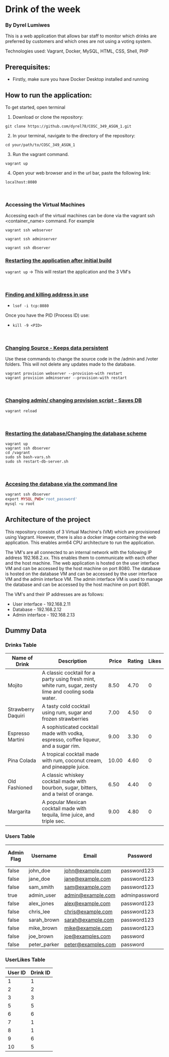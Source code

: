# Drink of the week 

### By Dyrel Lumiwes
This is a web application that allows bar staff to monitor which drinks are preferred by customers and which ones are not using a voting system.

Technologies used: Vagrant, Docker, MySQL, HTML, CSS, Shell, PHP



## Prerequisites:

* Firstly, make sure you have Docker Desktop installed and running
  

## How to run the application:
To get started, open terminal

1. Download or clone the repository:
```
git clone https://github.com/dyrel78/COSC_349_ASGN_1.git
```

2. In your terminal, navigate to the directory of the repository:
```
cd your/path/to/COSC_349_ASGN_1
```

3. Run the vagrant command.
```
vagrant up
```

4. Open your web browser and in the url bar, paste the following link:
```
localhost:8080
```

</br>


### Accessing the Virtual Machines

Accessing each of the virtual machines can be done via the vagrant ssh <container_name> command. For example
```
vagrant ssh webserver
```

```
vagrant ssh adminserver
```

```
vagrant ssh dbserver
```

### <ins> Restarting the application after initial build</ins>
  
`vagrant up` &rarr; This will restart the application and the 3 VM's

</br>

### <ins>Finding and killing address in use</ins>

* `lsof -i tcp:8080`

Once you have the PID (Process ID) use:

* `kill -9 <PID>`

</br>

### <ins>Changing Source - Keeps data persistent</ins>

Use these commands to change the source code in the /admin and /voter folders. This will not delete any updates made to the database.
  ```
vagrant provision webserver --provision-with restart
vagrant provision adminserver --provision-with restart
 ```
</br>


### <ins>Changing admin/ changing provision script - Saves DB</ins>

```
vagrant reload
```

</br>


### <ins>Restarting the database/Changing the database scheme</ins>

 ```Shell
 vagrant up 
 vagrant ssh dbserver 
 cd /vagrant
 sudo sh bash-vars.sh
 sudo sh restart-db-server.sh
 ```

<!-- #!/bin/bash
export PS1='\[\033[0;32m\]: \w\$;\[\033[0m\] '

OR  -->
<!-- * `sudo sh bash-vars.sh`

* `sudo sh restart-db-server.sh` -->

</br>


### <ins>Accesing the database via the command line</ins>

```ruby
vagrant ssh dbserver 
export MYSQL_PWD='root_password'
mysql -u root
```





## Architecture of the project

This repository consists of 3 Virtual Machine's (VM) which are provisioned using Vagrant. However, there is also a docker image containing the web application. This enables arm64 CPU architecture to run the application.

The VM's are all connected to an internal network with the following IP address 192.168.2.xx. This enables them to communicate with each other and the host machine. The web application is hosted on the user interface VM and can be accessed by the host machine on port 8080. The database is hosted on the database VM and can be accessed by the user interface VM and the admin interface VM. The admin interface VM is used to manage the database and can be accessed by the host machine on port 8081.

The VM's and their IP addresses are as follows:

* User interface - 192.168.2.11
* Database - 192.168.2.12
* Admin interface - 192.168.2.13



## Dummy Data

### Drinks Table

| Name of Drink | Description                                              | Price | Rating | Likes |
|---------------|----------------------------------------------------------|-------|--------|-------|
| Mojito        | A classic cocktail for a party using fresh mint, white rum, sugar, zesty lime and cooling soda water. | 8.50 | 4.70 | 0 |
| Strawberry Daquiri | A tasty cold cocktail using rum, sugar and frozen strawberries | 7.00 | 4.50 | 0 |
| Espresso Martini | A sophisticated cocktail made with vodka, espresso, coffee liqueur, and a sugar rim. | 9.00 | 3.30 | 0 |
| Pina Colada | A tropical cocktail made with rum, coconut cream, and pineapple juice. | 10.00 | 4.60 | 0 |
| Old Fashioned | A classic whiskey cocktail made with bourbon, sugar, bitters, and a twist of orange. | 6.50 | 4.40 | 0 |
| Margarita | A popular Mexican cocktail made with tequila, lime juice, and triple sec. | 9.00 | 4.80 | 0 |


### Users Table

| Admin Flag | Username    | Email              | Password     | Liked Drink ID | Age | Gender |
|------------|-------------|--------------------|--------------|----------------|-----|--------|
| false      | john_doe    | john@example.com   | password123  | 1              | 28  | male   |
| false      | jane_doe    | jane@example.com   | password123  | 2              | 25  | female |
| false      | sam_smith   | sam@example.com    | password123  | 3              | 30  | male   |
| true       | admin_user  | admin@example.com  | adminpassword | NULL           | 35  | female |
| false      | alex_jones  | alex@example.com   | password123  | 4              | 40  | male   |
| false      | chris_lee   | chris@example.com  | password123  | 5              | 22  | female |
| false      | sarah_brown | sarah@example.com  | password123  | 1              | 18  | female |
| false      | mike_brown  | mike@example.com   | password123  | 1              | 20  | female |
| false      | joe_brown   | joe@examples.com   | password     | 6              | 55  | other  |
| false      | peter_parker| peter@examples.com | password     | 5              | 45  | other  |


### UserLikes Table

| User ID | Drink ID |
|---------|----------|
| 1       | 1        |
| 2       | 2        |
| 3       | 3        |
| 5       | 5        |
| 6       | 6        |
| 7       | 1        |
| 8       | 1        |
| 9       | 6        |
| 10      | 5        |





